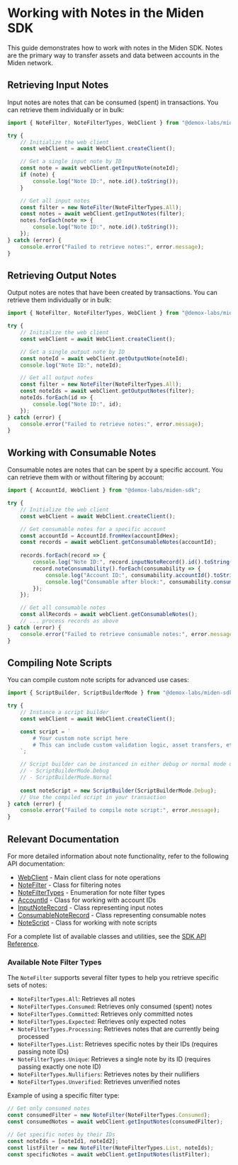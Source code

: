 # Working with Notes in the Miden SDK

This guide demonstrates how to work with notes in the Miden SDK. Notes are the primary way to transfer assets and data between accounts in the Miden network.

## Retrieving Input Notes

Input notes are notes that can be consumed (spent) in transactions. You can retrieve them individually or in bulk:

```typescript
import { NoteFilter, NoteFilterTypes, WebClient } from "@demox-labs/miden-sdk";

try {
    // Initialize the web client
    const webClient = await WebClient.createClient();

    // Get a single input note by ID
    const note = await webClient.getInputNote(noteId);
    if (note) {
        console.log("Note ID:", note.id().toString());
    }

    // Get all input notes
    const filter = new NoteFilter(NoteFilterTypes.All);
    const notes = await webClient.getInputNotes(filter);
    notes.forEach(note => {
        console.log("Note ID:", note.id().toString());
    });
} catch (error) {
    console.error("Failed to retrieve notes:", error.message);
}
```

## Retrieving Output Notes

Output notes are notes that have been created by transactions. You can retrieve them individually or in bulk:

```typescript
import { NoteFilter, NoteFilterTypes, WebClient } from "@demox-labs/miden-sdk";

try {
    // Initialize the web client
    const webClient = await WebClient.createClient();

    // Get a single output note by ID
    const noteId = await webClient.getOutputNote(noteId);
    console.log("Note ID:", noteId);

    // Get all output notes
    const filter = new NoteFilter(NoteFilterTypes.All);
    const noteIds = await webClient.getOutputNotes(filter);
    noteIds.forEach(id => {
        console.log("Note ID:", id);
    });
} catch (error) {
    console.error("Failed to retrieve notes:", error.message);
}
```

## Working with Consumable Notes

Consumable notes are notes that can be spent by a specific account. You can retrieve them with or without filtering by account:

```typescript
import { AccountId, WebClient } from "@demox-labs/miden-sdk";

try {
    // Initialize the web client
    const webClient = await WebClient.createClient();

    // Get consumable notes for a specific account
    const accountId = AccountId.fromHex(accountIdHex);
    const records = await webClient.getConsumableNotes(accountId);
    
    records.forEach(record => {
        console.log("Note ID:", record.inputNoteRecord().id().toString());
        record.noteConsumability().forEach(consumability => {
            console.log("Account ID:", consumability.accountId().toString());
            console.log("Consumable after block:", consumability.consumableAfterBlock());
        });
    });

    // Get all consumable notes
    const allRecords = await webClient.getConsumableNotes();
    // ... process records as above
} catch (error) {
    console.error("Failed to retrieve consumable notes:", error.message);
}
```

## Compiling Note Scripts

You can compile custom note scripts for advanced use cases:

```typescript
import { ScriptBuilder, ScriptBuilderMode } from "@demox-labs/miden-sdk";

try {
    // Instance a script builder
    const webClient = await WebClient.createClient();

    const script = `
        # Your custom note script here
        # This can include custom validation logic, asset transfers, etc.
    `;

    // Script builder can be instanced in either debug or normal mode using one of:
    // - ScriptBuilderMode.Debug
    // - ScriptBuilderMode.Normal
    
    const noteScript = new ScriptBuilder(ScriptBuilderMode.Debug);
    // Use the compiled script in your transaction
} catch (error) {
    console.error("Failed to compile note script:", error.message);
}
```

## Relevant Documentation

For more detailed information about note functionality, refer to the following API documentation:

- [WebClient](docs/src/web-client/api/classes/WebClient.md) - Main client class for note operations
- [NoteFilter](docs/src/web-client/api/classes/NoteFilter.md) - Class for filtering notes
- [NoteFilterTypes](docs/src/web-client/api/enumerations/NoteFilterTypes.md) - Enumeration for note filter types
- [AccountId](docs/src/web-client/api/classes/AccountId.md) - Class for working with account IDs
- [InputNoteRecord](docs/src/web-client/api/classes/InputNoteRecord.md) - Class representing input notes
- [ConsumableNoteRecord](docs/src/web-client/api/classes/ConsumableNoteRecord.md) - Class representing consumable notes
- [NoteScript](docs/src/web-client/api/classes/NoteScript.md) - Class for working with note scripts

For a complete list of available classes and utilities, see the [SDK API Reference](docs/src/web-client/api/README.md).

### Available Note Filter Types

The `NoteFilter` supports several filter types to help you retrieve specific sets of notes:

- `NoteFilterTypes.All`: Retrieves all notes
- `NoteFilterTypes.Consumed`: Retrieves only consumed (spent) notes
- `NoteFilterTypes.Committed`: Retrieves only committed notes
- `NoteFilterTypes.Expected`: Retrieves only expected notes
- `NoteFilterTypes.Processing`: Retrieves notes that are currently being processed
- `NoteFilterTypes.List`: Retrieves specific notes by their IDs (requires passing note IDs)
- `NoteFilterTypes.Unique`: Retrieves a single note by its ID (requires passing exactly one note ID)
- `NoteFilterTypes.Nullifiers`: Retrieves notes by their nullifiers
- `NoteFilterTypes.Unverified`: Retrieves unverified notes

Example of using a specific filter type:

```typescript
// Get only consumed notes
const consumedFilter = new NoteFilter(NoteFilterTypes.Consumed);
const consumedNotes = await webClient.getInputNotes(consumedFilter);

// Get specific notes by their IDs
const noteIds = [noteId1, noteId2];
const listFilter = new NoteFilter(NoteFilterTypes.List, noteIds);
const specificNotes = await webClient.getInputNotes(listFilter);
``` 
